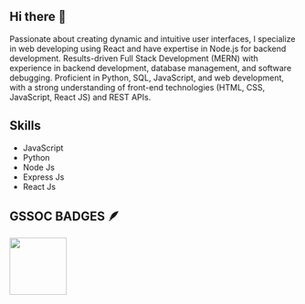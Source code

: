 ## Hi there 👋
Passionate about creating dynamic and intuitive user interfaces, I specialize in web developing using React and have expertise in Node.js for backend development.
Results-driven Full Stack Development (MERN) with experience in backend development, database management, and software
debugging. Proficient in Python, SQL, JavaScript, and web development, with a strong understanding of front-end technologies
(HTML, CSS, JavaScript, React JS) and REST APIs.
## Skills
<ul>
<li>JavaScript</li>
<li>Python</li>
<li>Node Js</li>
<li>Express Js</li>
<li>React Js</li>
</ul>

## GSSOC BADGES 🪶 
<div style='display:flex; align-items:center; gap: 10px;' >
  <img src="https://raw.githubusercontent.com/GSSoC24/Postman-Challenge/main/docs/assets/Postman%20White.png" width="100px" height="100px" />
</div>



</div>
<!--
**Chetanshinde123/Chetanshinde123** is a ✨ _special_ ✨ repository because its `README.md` (this file) appears on your GitHub profile.



Here are some ideas to get you started:

- 🔭 I’m currently working on ...
- 🌱 I’m currently learning ...
- 👯 I’m looking to collaborate on ...
- 🤔 I’m looking for help with ...
- 💬 Ask me about ...
- 📫 How to reach me: ...
- 😄 Pronouns: ...
- ⚡ Fun fact: ...'
## GSSOC(24) Badges 🪶
<details>	
 <summary><b>GSSOC(24) Badges 🪶</b></summary><br>
<div style='display:flex; align-items:center; gap: 10px;' >
  <img src="https://raw.githubusercontent.com/GSSoC24/Postman-Challenge/main/docs/assets/Postman%20White.png" width="100px" height="100px" />
</div>
</details>
Badges :
-->
